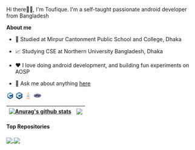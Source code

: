 Hi there👋🏾, I'm Toufique.
I'm a self-taught passionate android developer from Bangladesh

**About me**

- 💼 Studied at Mirpur Cantonment Public School and College, Dhaka
- 📈 Studying CSE at Northern University Bangladesh, Dhaka

- ❤️ I love doing android development, and building fun experiments on AOSP
- 💬 Ask me about anything [here](https://t.me/@ancient_modder_96)

<code><img height="20" alt="c" src="https://raw.githubusercontent.com/github/explore/80688e429a7d4ef2fca1e82350fe8e3517d3494d/topics/c/c.png"></code>
<code><img height="20" alt="cpp" src="https://raw.githubusercontent.com/github/explore/80688e429a7d4ef2fca1e82350fe8e3517d3494d/topics/cpp/cpp.png"></code>
<code><img height="20" alt="java" src="https://raw.githubusercontent.com/github/explore/80688e429a7d4ef2fca1e82350fe8e3517d3494d/topics/java/java.png"></code>
<code><img height="20" alt="php" src="https://raw.githubusercontent.com/github/explore/5c058a388828bb5fde0bcafd4bc867b5bb3f26f3/topics/php/php.png"></code>


| <a href="https://github.com/THToufique/github-readme-stats"><img align="center" src="https://github-readme-stats.vercel.app/api?username=THToufique&show_icons=true&include_all_commits=true&theme=buefy&hide_border=true" alt="Anurag's github stats" /></a> | <a href="https://github.com/THToufique/github-readme-stats"><img align="center" src="https://github-readme-stats.vercel.app/api/top-langs/?username=THToufique&layout=compact&theme=buefy&hide_border=true" /></a> |
| ------------- | ------------- |

#### Top Repositories


<a href="https://github.com/THToufique/github-readme-stats">
  <img align="center" src="https://github-readme-stats.vercel.app/api/pin/?username=THToufique&repo=github-readme-stats&theme=buefy" />
</a>
<a href="https://github.com/THToufique/THToufique.github.io">
  <img align="center" src="https://github-readme-stats.vercel.app/api/pin/?username=THToufique&repo=THToufique.github.io&theme=buefy" />
</a>

<br />
<br />
